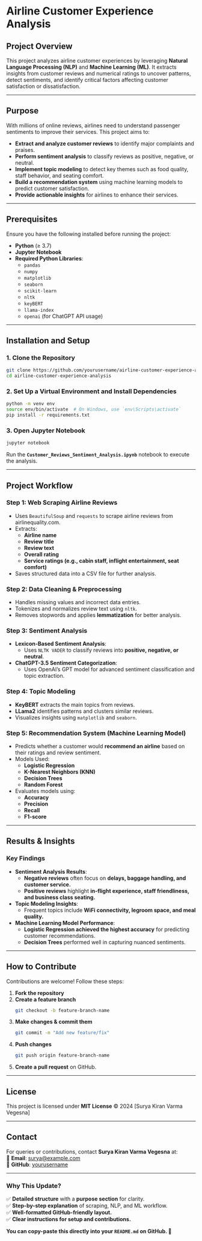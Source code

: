 # **Airline Customer Experience Analysis**  

## **Project Overview**  
This project analyzes airline customer experiences by leveraging **Natural Language Processing (NLP)** and **Machine Learning (ML)**. It extracts insights from customer reviews and numerical ratings to uncover patterns, detect sentiments, and identify critical factors affecting customer satisfaction or dissatisfaction.  

---

## **Purpose**  
With millions of online reviews, airlines need to understand passenger sentiments to improve their services. This project aims to:
- **Extract and analyze customer reviews** to identify major complaints and praises.
- **Perform sentiment analysis** to classify reviews as positive, negative, or neutral.
- **Implement topic modeling** to detect key themes such as food quality, staff behavior, and seating comfort.
- **Build a recommendation system** using machine learning models to predict customer satisfaction.  
- **Provide actionable insights** for airlines to enhance their services.  

---

## **Prerequisites**  
Ensure you have the following installed before running the project:  

- **Python** (≥ 3.7)  
- **Jupyter Notebook**  
- **Required Python Libraries**:
  - `pandas`
  - `numpy`
  - `matplotlib`
  - `seaborn`
  - `scikit-learn`
  - `nltk`
  - `keyBERT`
  - `llama-index`
  - `openai` (for ChatGPT API usage)  

---

## **Installation and Setup**  

### **1. Clone the Repository**  
```sh
git clone https://github.com/yourusername/airline-customer-experience-analysis.git
cd airline-customer-experience-analysis
```

### **2. Set Up a Virtual Environment and Install Dependencies**  
```sh
python -m venv env
source env/bin/activate  # On Windows, use `env\Scripts\activate`
pip install -r requirements.txt
```

### **3. Open Jupyter Notebook**  
```sh
jupyter notebook
```
Run the **`Customer_Reviews_Sentiment_Analysis.ipynb`** notebook to execute the analysis.  

---

## **Project Workflow**  

### **Step 1: Web Scraping Airline Reviews**  
- Uses `BeautifulSoup` and `requests` to scrape airline reviews from airlinequality.com.  
- Extracts:
  - **Airline name**
  - **Review title**
  - **Review text**
  - **Overall rating**
  - **Service ratings (e.g., cabin staff, inflight entertainment, seat comfort)**  
- Saves structured data into a CSV file for further analysis.  

### **Step 2: Data Cleaning & Preprocessing**  
- Handles missing values and incorrect data entries.  
- Tokenizes and normalizes review text using `nltk`.  
- Removes stopwords and applies **lemmatization** for better analysis.  

### **Step 3: Sentiment Analysis**  
- **Lexicon-Based Sentiment Analysis**:  
  - Uses `NLTK VADER` to classify reviews into **positive, negative, or neutral**.  
- **ChatGPT-3.5 Sentiment Categorization**:  
  - Uses OpenAI’s GPT model for advanced sentiment classification and topic extraction.  

### **Step 4: Topic Modeling**  
- **KeyBERT** extracts the main topics from reviews.  
- **LLama2** identifies patterns and clusters similar reviews.  
- Visualizes insights using `matplotlib` and `seaborn`.  

### **Step 5: Recommendation System (Machine Learning Model)**  
- Predicts whether a customer would **recommend an airline** based on their ratings and review sentiment.  
- Models Used:
  - **Logistic Regression**
  - **K-Nearest Neighbors (KNN)**
  - **Decision Trees**
  - **Random Forest**  
- Evaluates models using:
  - **Accuracy**
  - **Precision**
  - **Recall**
  - **F1-score**  

---

## **Results & Insights**  

### **Key Findings**  
- **Sentiment Analysis Results**:
  - **Negative reviews** often focus on **delays, baggage handling, and customer service.**  
  - **Positive reviews** highlight **in-flight experience, staff friendliness, and business class seating.**  
- **Topic Modeling Insights**:
  - Frequent topics include **WiFi connectivity, legroom space, and meal quality.**  
- **Machine Learning Model Performance**:
  - **Logistic Regression achieved the highest accuracy** for predicting customer recommendations.  
  - **Decision Trees** performed well in capturing nuanced sentiments.  

---

## **How to Contribute**  
Contributions are welcome! Follow these steps:  

1. **Fork the repository**  
2. **Create a feature branch**  
   ```sh
   git checkout -b feature-branch-name
   ```
3. **Make changes & commit them**  
   ```sh
   git commit -m "Add new feature/fix"
   ```
4. **Push changes**  
   ```sh
   git push origin feature-branch-name
   ```
5. **Create a pull request** on GitHub.  

---

## **License**  
This project is licensed under **MIT License** © 2024 [Surya Kiran Varma Vegesna]  

---

## **Contact**  
For queries or contributions, contact **Surya Kiran Varma Vegesna** at:  
📧 **Email**: surya@example.com  
🔗 **GitHub**: [yourusername](https://github.com/yourusername)  

---

### **Why This Update?**
✅ **Detailed structure** with a **purpose section** for clarity.  
✅ **Step-by-step explanation** of scraping, NLP, and ML workflow.  
✅ **Well-formatted GitHub-friendly layout.**  
✅ **Clear instructions for setup and contributions.**  

**You can copy-paste this directly into your `README.md` on GitHub. 🚀**

